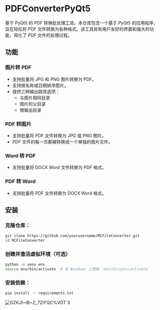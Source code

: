 # PDFConverterPyQt5

基于 PyQt5 的 PDF 转换批处理工具。本仓库包含一个基于 PyQt5 的应用程序，旨在轻松将 PDF 文件转换为各种格式。该工具具有用户友好的界面和强大的功能，简化了 PDF 文件的处理过程。

## 功能

### 图片转 PDF
- 支持批量将 JPG 和 PNG 图片转换为 PDF。
- 支持按名称或日期排序图片。
- 提供三种输出路径选项：
  - 与图片相同目录
  - 图片的父目录
  - 根输出目录

### PDF 转图片
- 支持批量将 PDF 文件转换为 JPG 或 PNG 图片。
- PDF 文件的每一页都被转换成一个单独的图片文件。

### Word 转 PDF
- 支持批量将 DOCX Word 文件转换为 PDF 格式。

### PDF 转 Word
- 支持批量将 PDF 文件转换为 DOCX Word 格式。

## 安装

### 克隆仓库：

```bash
git clone https://github.com/yourusername/MCFileConverter.git
cd MCFileConverter
```
### 创建并激活虚拟环境（可选）
```bash
python -m venv env
source env/bin/activate  # 在 Windows 上使用 `env\Scripts\activate`
```
### 安装依赖：
```bash
pip install -r requirements.txt
```


![GZKJ)~IB~Z_72)FQC%VOT`3](https://github.com/user-attachments/assets/98a4e6c1-dd44-451c-907a-15147633e738)
